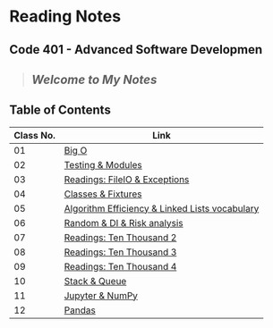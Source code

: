 # Reading Notes

## Code 401 - Advanced Software Developmen

 > ## *Welcome to My Notes*

## Table of Contents

| Class No. | Link                                                                                                                 |
| -- |----------------------------------------------------------------------------------------------------------------------|
| 01 | [Big O](https://muhammadqasemtarboush1.github.io/reading-notes/Class%2001/)                                          |
| 02 | [Testing & Modules](https://muhammadqasemtarboush1.github.io/reading-notes/Class%2002/)                            |
| 03 | [Readings: FileIO & Exceptions](https://muhammadqasemtarboush1.github.io/reading-notes/Class%2003/)                  |
| 04 | [Classes & Fixtures](https://muhammadqasemtarboush1.github.io/reading-notes/Class%2004/)                             |
| 05 | [Algorithm Efficiency & Linked Lists vocabulary](https://muhammadqasemtarboush1.github.io/reading-notes/Class%2005/) |
| 06 | [Random & DI & Risk analysis](https://muhammadqasemtarboush1.github.io/reading-notes/Class%2006/)                           |
| 07 | [Readings: Ten Thousand 2](https://muhammadqasemtarboush1.github.io/reading-notes/Class%2007/)
| 08 | [Readings: Ten Thousand 3](https://muhammadqasemtarboush1.github.io/reading-notes/Class%2008/)                           |
| 09 | [Readings: Ten Thousand 4](https://muhammadqasemtarboush1.github.io/reading-notes/Class%2009/)                           |
| 10 | [Stack & Queue](https://muhammadqasemtarboush1.github.io/reading-notes/Class%2010/)  
| 11 | [Jupyter & NumPy](https://muhammadqasemtarboush1.github.io/reading-notes/Class%2011/)  
| 12 | [Pandas ](https://muhammadqasemtarboush1.github.io/reading-notes/Class%2012/)  
